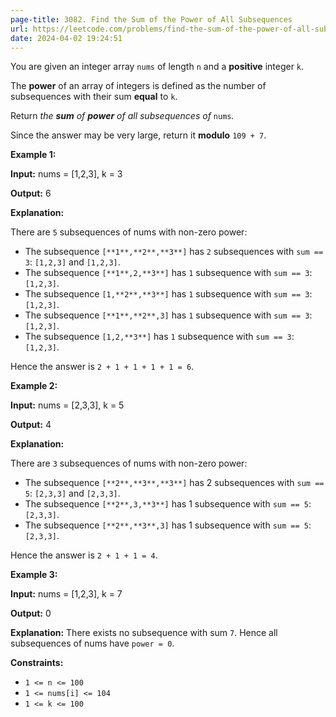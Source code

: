 ```yaml
---
page-title: 3082. Find the Sum of the Power of All Subsequences
url: https://leetcode.com/problems/find-the-sum-of-the-power-of-all-subsequences/description/
date: 2024-04-02 19:24:51
---
```

You are given an integer array `nums` of length `n` and a **positive** integer `k`.

The **power** of an array of integers is defined as the number of subsequences with their sum **equal** to `k`.

Return *the **sum** of **power** of all subsequences of* `nums`*.*

Since the answer may be very large, return it **modulo** `109 + 7`.

**Example 1:**

**Input:** nums = \[1,2,3\], k = 3

**Output:** 6

**Explanation:**

There are `5` subsequences of nums with non-zero power:

-   The subsequence `[**1**,**2**,**3**]` has `2` subsequences with `sum == 3`: `[1,2,3]` and `[1,2,3]`.
-   The subsequence `[**1**,2,**3**]` has `1` subsequence with `sum == 3`: `[1,2,3]`.
-   The subsequence `[1,**2**,**3**]` has `1` subsequence with `sum == 3`: `[1,2,3]`.
-   The subsequence `[**1**,**2**,3]` has `1` subsequence with `sum == 3`: `[1,2,3]`.
-   The subsequence `[1,2,**3**]` has `1` subsequence with `sum == 3`: `[1,2,3]`.

Hence the answer is `2 + 1 + 1 + 1 + 1 = 6`.

**Example 2:**

**Input:** nums = \[2,3,3\], k = 5

**Output:** 4

**Explanation:**

There are `3` subsequences of nums with non-zero power:

-   The subsequence `[**2**,**3**,**3**]` has 2 subsequences with `sum == 5`: `[2,3,3]` and `[2,3,3]`.
-   The subsequence `[**2**,3,**3**]` has 1 subsequence with `sum == 5`: `[2,3,3]`.
-   The subsequence `[**2**,**3**,3]` has 1 subsequence with `sum == 5`: `[2,3,3]`.

Hence the answer is `2 + 1 + 1 = 4`.

**Example 3:**

**Input:** nums = \[1,2,3\], k = 7

**Output:** 0

**Explanation:** There exists no subsequence with sum `7`. Hence all subsequences of nums have `power = 0`.

**Constraints:**

-   `1 <= n <= 100`
-   `1 <= nums[i] <= 104`
-   `1 <= k <= 100`